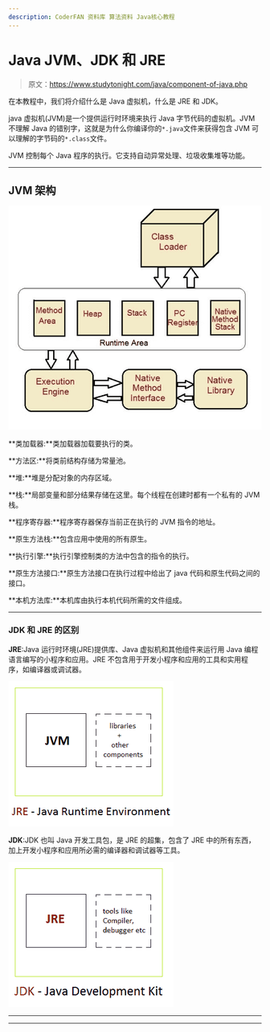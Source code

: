 ```yaml
---
description: CoderFAN 资料库 算法资料 Java核心教程
---
```


# Java JVM、JDK 和 JRE

> 原文：<https://www.studytonight.com/java/component-of-java.php>

在本教程中，我们将介绍什么是 Java 虚拟机，什么是 JRE 和 JDK。

java 虚拟机(JVM)是一个提供运行时环境来执行 Java 字节代码的虚拟机。JVM 不理解 Java 的错别字，这就是为什么你编译你的`*.java`文件来获得包含 JVM 可以理解的字节码的`*.class`文件。

JVM 控制每个 Java 程序的执行。它支持自动异常处理、垃圾收集堆等功能。

* * *

## JVM 架构

![JVM architecture in Java](img/ece4a40d46b15b4ae97c150a56125243.png)

**类加载器:**类加载器加载要执行的类。

**方法区:**将类前结构存储为常量池。

**堆:**堆是分配对象的内存区域。

**栈:**局部变量和部分结果存储在这里。每个线程在创建时都有一个私有的 JVM 栈。

**程序寄存器:**程序寄存器保存当前正在执行的 JVM 指令的地址。

**原生方法栈:**包含应用中使用的所有原生。

**执行引擎:**执行引擎控制类的方法中包含的指令的执行。

**原生方法接口:**原生方法接口在执行过程中给出了 java 代码和原生代码之间的接口。

**本机方法库:**本机库由执行本机代码所需的文件组成。

* * *

### JDK 和 JRE 的区别

**JRE**:Java 运行时环境(JRE)提供库、Java 虚拟机和其他组件来运行用 Java 编程语言编写的小程序和应用。JRE 不包含用于开发小程序和应用的工具和实用程序，如编译器或调试器。

![What is JRE](img/5452e553d2b53618e2a17539f49f4036.png)

**JDK**:JDK 也叫 Java 开发工具包，是 JRE 的超集，包含了 JRE 中的所有东西，加上开发小程序和应用所必需的编译器和调试器等工具。

![What is JDK](img/63134c09cbc32bff7784c48d31f416a6.png)

* * *

* * *